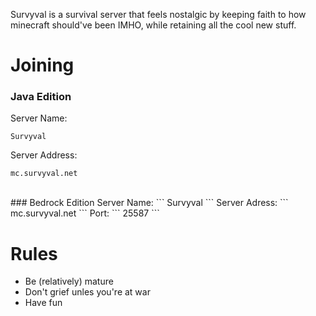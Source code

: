Survyval is a survival server that feels nostalgic by keeping faith to how minecraft should've been IMHO, while retaining all the cool new stuff.

# Joining
### Java Edition
Server Name:
```
Survyval
```
Server Address:
```
mc.survyval.net
```
<br>
### Bedrock Edition
Server Name:
```
Survyval
```
Server Adress:
```
mc.survyval.net
```
Port:
```
25587
```

# Rules
* Be (relatively) mature
* Don't grief unles you're at war
* Have fun
